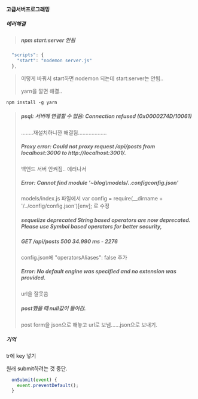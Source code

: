 #### 고급서버프로그래밍



##### 에러해결

> ##### npm start:server 안됨

```javascript
  "scripts": {
    "start": "nodemon server.js"
  },
```

> 이렇게 바꿔서 start하면 nodemon 되는데 start:server는 안됨..
>
> yarn을 깔면 해결..

`npm install -g yarn`

> ##### psql: 서버에 연결할 수 없음: Connection refused (0x0000274D/10061)
>
> ........재설치하니깐 해결됨...................
>
> ##### Proxy error: Could not proxy request /api/posts from localhost:3000 to http://localhost:3001/.
>
> 백앤드 서버 안켜짐.. 에러나서 
>
> ##### Error: Cannot find module '~blog\models/..configconfig.json'
>
> models/index.js  파일에서 var config    = require(__dirname + '/../config/config.json')[env]; 로 수정
>
> ##### sequelize deprecated String based operators are now deprecated. Please use Symbol based operators for better security,       
>
> ##### GET /api/posts 500 34.990 ms - 2276 
>
> config.json에   "operatorsAliases": false 추가
>
> ##### Error: No default engine was specified and no extension was provided.
>
> url을 잘못씀
>
> ##### post했을 때 null값이 들어감.
>
> post form을 json으로 해놓고 url로 보냄......json으로 보내기.



##### 기억

tr에 key 넣기

원래 submit하려는 것 중단.

```javascript
  onSubmit(event) {
    event.preventDefault();
  }
```

